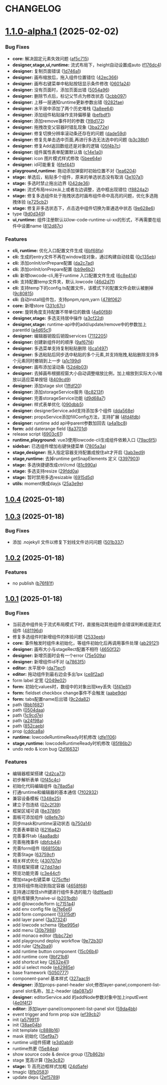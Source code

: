 # CHANGELOG

# [1.1.0-alpha.1](https://github.com/tiny-open-source/low-code-platform/compare/v1.0.4...v1.1.0-alpha.1) (2025-02-02)


### Bug Fixes

* **core:** 解决固定元素失效问题 ([af5c715](https://github.com/tiny-open-source/low-code-platform/commit/af5c7158afe82ea1b6f70a8062b06c2d19023a7a))
* **designer,stage,ui,runtime:** 流式布局下，height自动设置成auto ([f176dc4](https://github.com/tiny-open-source/low-code-platform/commit/f176dc43df300924ee9ca8ee9bc9e85a2207e605))
* **designer:** 复制页面错误 ([1d746a1](https://github.com/tiny-open-source/low-code-platform/commit/1d746a11ecda973e04fd32f6a3d521aead493f7b))
* **designer:** 画布缩放后，拖入组件位置错位 ([42ec366](https://github.com/tiny-open-source/low-code-platform/commit/42ec366e8367250d07ea7e42cd1ba71a26c86b21))
* **designer:** 画布右键菜单中粘贴按钮显示条件修改 ([0601a24](https://github.com/tiny-open-source/low-code-platform/commit/0601a246c3cf0a34e5a0d4869dd8019b36b55d56))
* **designer:** 没有页面时，添加页面出错 ([5054a96](https://github.com/tiny-open-source/low-code-platform/commit/5054a96f9b9981caa537bc8766863a1d3b189aa3))
* **designer:** 删除节点后，标记父节点为修改状态 ([3cbb097](https://github.com/tiny-open-source/low-code-platform/commit/3cbb0977ca353e4c5231c0c8eb47cce2c0c0429e))
* **designer:** 上移一层通知runtime更新参数出错 ([9282fae](https://github.com/tiny-open-source/low-code-platform/commit/9282fae62feef721f80db720193e0b10e2bca591))
* **designer:** 水平居中添加了两个历史堆栈 ([3a8ee64](https://github.com/tiny-open-source/low-code-platform/commit/3a8ee64cbc9a7843d76d54feaa6874b0400bd599))
* **designer:** 添加组件粘贴操作支持偏移量 ([befbdf1](https://github.com/tiny-open-source/low-code-platform/commit/befbdf13adc85d9ee45f9d813d0bfbade9225b7c))
* **designer:** 添加remove事件时的参数 ([1f8d172](https://github.com/tiny-open-source/low-code-platform/commit/1f8d172c70059405dee15c894540436169496100))
* **designer:** 拖拽改变父容器时错乱现象 ([3ba272e](https://github.com/tiny-open-source/low-code-platform/commit/3ba272e00cbabe4e3cad3b9af6d8153e0cf7a5bf))
* **designer:** 修复切换分辨率滚动条还存在的问题 ([dade59d](https://github.com/tiny-open-source/low-code-platform/commit/dade59d354461b4a13ce716dfc53cbf4f99ec28d))
* **designer:** 修复先单击选中页面,再进行多选无法选中的问题 ([b3c38bf](https://github.com/tiny-open-source/low-code-platform/commit/b3c38bf7c73a8ba98cd2cc70d9098b7bd1344855))
* **designer:** 修复Add返回数组还是对象的逻辑 ([05f4b7c](https://github.com/tiny-open-source/low-code-platform/commit/05f4b7c87719bb788943866bb5878ccaef0bb59a))
* **designer:** 组件属性表单配置默认值 ([c14e1a0](https://github.com/tiny-open-source/low-code-platform/commit/c14e1a039f0fe0bfc71c8171fb0c8349af4b38a0))
* **designer:** icon 图片模式样式修改 ([5bee64e](https://github.com/tiny-open-source/low-code-platform/commit/5bee64e086b3de9b2263820f157d04086903874a))
* **designer:** id可能重复 ([6fef441](https://github.com/tiny-open-source/low-code-platform/commit/6fef4417d5873c89465cea1953dc507075e897d1))
* **playground,runtime:** 拖动添加弹窗时初始位置不对 ([1ea6204](https://github.com/tiny-open-source/low-code-platform/commit/1ea62042ee450a06efc98edfce9a0ddfbc07a8f5))
* **stage:** 单选后，粘贴多个组件，原来的单选状态没有取消 ([3e107a1](https://github.com/tiny-open-source/low-code-platform/commit/3e107a15b6cea6d555f1dfd77f1f95e1d9d5295b))
* **stage:** 多选时禁止拖出边界 ([042de36](https://github.com/tiny-open-source/low-code-platform/commit/042de369e1c8548a7e9b1e8b05bb2fe3e8861c4b))
* **stage:** 流式布局resize从上或者左边调整，选中框出现错位 ([f8824a2](https://github.com/tiny-open-source/low-code-platform/commit/f8824a24bfeed3bdfe1d876eb8de2558e1f3199e))
* **stage:** 修复多选组件处于拖拽状态时画布组件命中高亮的问题，优化多选拖拽体验 ([e725cb2](https://github.com/tiny-open-source/low-code-platform/commit/e725cb2da6362ae678b6dd861d75ac0e404e7b47))
* **stage:** 修复非多选状态下，点击选中组件切换为普通选中状态 ([9e628e6](https://github.com/tiny-open-source/low-code-platform/commit/9e628e6a7ddcdca0684ae53e5947bdf256800f1e))
* type ([9d0d349](https://github.com/tiny-open-source/low-code-platform/commit/9d0d3492801c5e20ce6ddc1e7962f8f3a537cf0a))
* **ui,runtime:** 组件注册默认以low-code-runtime-ui-xx的形式，不再需要在组件中设置name ([812d87c](https://github.com/tiny-open-source/low-code-platform/commit/812d87c6b7e8ca344c9a409fda04e3d9e40641ff))


### Features

* **cli, runtime:** 优化入口配置文件生成 ([6bf68fa](https://github.com/tiny-open-source/low-code-platform/commit/6bf68facfe3b88fb23b6879cb0b13de1b2ceced1))
* **cli:** 生成的entry文件不再在window挂对象，通过构建自动挂载 ([0c135eb](https://github.com/tiny-open-source/low-code-platform/commit/0c135eb45a71f46d4301c12f70c79c31194e7bed))
* **cli:** 添加onInit/onPrepare配置 ([da2c7ad](https://github.com/tiny-open-source/low-code-platform/commit/da2c7adb0c8fe5f30b64aaa3d502f730f56ae5bd))
* **cli:** 添加onInit/onPrepare配置 ([bb9e6b2](https://github.com/tiny-open-source/low-code-platform/commit/bb9e6b23a69afcef4e4323e693cf77654a614870))
* **cli:** 新增lowcode-cli,用于runtime 入口配置文件生成 ([6c8e414](https://github.com/tiny-open-source/low-code-platform/commit/6c8e414eb395226d58917d0660fc7d8ca68bd464))
* **cli:** 支持配置temp文件夹，默认.lowcode ([46d2d7f](https://github.com/tiny-open-source/low-code-platform/commit/46d2d7f747140eed24c7a1762a19a202d240121c))
* **cli:** 支持temp下的config.ts配置文件，该模式下的配置文件会默认被删掉 ([9c80815](https://github.com/tiny-open-source/low-code-platform/commit/9c80815e6f2fe4a480fc59c385e665b6647bb7c1))
* **cli:** 自动install组件包，支持pnpm,npm,yarn ([478f062](https://github.com/tiny-open-source/low-code-platform/commit/478f062579b709b18f452d1b10ef6f1a6cf8883c))
* **core:** 新增store ([331c67c](https://github.com/tiny-open-source/low-code-platform/commit/331c67c78bc83c9b7864986c5dc494930c124f3f))
* **core:** 旋转角度支持配置不带单位的数值 ([4a60f88](https://github.com/tiny-open-source/low-code-platform/commit/4a60f88e3c3b28a45cf194e85f62b77ead8c319f))
* **designer,stage:** 多选支持居中操作 ([a3cf22d](https://github.com/tiny-open-source/low-code-platform/commit/a3cf22da586a4907f151d926c50b75a1fbd0b3f6))
* **designer,stage:** runtime-api中的add/update/remove中的参数加上parentId ([a4d65c1](https://github.com/tiny-open-source/low-code-platform/commit/a4d65c107674642c9c7575610a1d669be9e83205))
* **designer:** 编辑器销毁后销毁services ([7112205](https://github.com/tiny-open-source/low-code-platform/commit/7112205e20790a6869389f0f6901e36dbc215a3c))
* **designer:** 创建新组件时的顺序 ([9af67f4](https://github.com/tiny-open-source/low-code-platform/commit/9af67f48e94725aa08f9330e22483cf9d6eb96da))
* **designer:** 多选菜单支持复制粘贴删除 ([6ca1497](https://github.com/tiny-open-source/low-code-platform/commit/6ca1497bd5fd55efb1543510f5b7fc2385c5f012))
* **designer:** 多选粘贴后同步选中粘贴的多个元素,并支持拖拽,粘贴删除支持多个元素同时撤销到上一步 ([a1c199d](https://github.com/tiny-open-source/low-code-platform/commit/a1c199dcb7717153ec7449a80e50b8953f3583ee))
* **designer:** 画布添加滚动条 ([52d4b03](https://github.com/tiny-open-source/low-code-platform/commit/52d4b03887e51a592fa4a306405ba1a147332b93))
* **designer:** 去掉画布根据视窗大小自动调整缩放比例，加上缩放到实际大小/缩放以适应菜单按钮 ([8409cd9](https://github.com/tiny-open-source/low-code-platform/commit/8409cd9580e7b28e63f344a3c5b62ca266900497))
* **designer:** 添加stage slot ([1ffdf20](https://github.com/tiny-open-source/low-code-platform/commit/1ffdf204650f4ce40348c8695fee6b66568f6ad5))
* **designer:** 添加storageService服务 ([8c8213f](https://github.com/tiny-open-source/low-code-platform/commit/8c8213fc3c7fca6296ffb54c33c77c4f14652a69))
* **designer:** 完善storageService功能 ([d9d68a7](https://github.com/tiny-open-source/low-code-platform/commit/d9d68a72255c79006e77c946343dda4d8ca774bc))
* **designer:** 样式表单优化 ([090dbb5](https://github.com/tiny-open-source/low-code-platform/commit/090dbb50d70ed88d7971f7d8a5e91ffa780641ef))
* **designer:** designerService.add支持添加多个组件 ([dda568e](https://github.com/tiny-open-source/low-code-platform/commit/dda568e095928b377423aaedaceb54f13459f808))
* **designer:** propsService添加fillConfig方法，支持扩展 ([4fd4fdb](https://github.com/tiny-open-source/low-code-platform/commit/4fd4fdb010d3eb8d31984a90cdc297ba9643118a))
* **designer:** runtime add api中parent参数加回去 ([a4a1bc8](https://github.com/tiny-open-source/low-code-platform/commit/a4a1bc8ac3c6bbca0f349bc1b676697c2f302303))
* **form:** add daterange field ([8a3701d](https://github.com/tiny-open-source/low-code-platform/commit/8a3701d1f4a6d3796f662004294665fe48852f39))
* release script ([6903c61](https://github.com/tiny-open-source/low-code-platform/commit/6903c6156a9dab3ef68d9a7ac6440affe54a3994))
* **runtime,playground:** vue3使用lowcode-cli生成组件依赖入口 ([79ac6f5](https://github.com/tiny-open-source/low-code-platform/commit/79ac6f5c98dbd1ee02c4d3a74835b9c02e4bf13d))
* **sidebar:** 已选组件增加右键快捷菜单 ([7805a3a](https://github.com/tiny-open-source/low-code-platform/commit/7805a3a79ea73ba8aee73a4f4efdd130534d8c59))
* **stage,designer:** 拖入指定容器支持配置成按住alt才开启 ([3ab3ed9](https://github.com/tiny-open-source/low-code-platform/commit/3ab3ed980c2eb001cdb61a007522094e4467ad17))
* **stage,runtime:** 去掉runtime getSnapElements 定义 ([3397903](https://github.com/tiny-open-source/low-code-platform/commit/33979039cd1cfc5ea8da2c81f43abded097383ab))
* **stage:** 多选快捷键改成ctrl/cmd ([81c990a](https://github.com/tiny-open-source/low-code-platform/commit/81c990a08d276d65bc31ac6d5be60c4ba02f6ed0))
* **stage:** 多选支持resize ([29fdd0a](https://github.com/tiny-open-source/low-code-platform/commit/29fdd0a111a442d929afa8f451314bc266adba6d))
* **stage:** 暂时禁用多选resizable ([6915d5d](https://github.com/tiny-open-source/low-code-platform/commit/6915d5dcb51e97754d171e26b4696114d497dba9))
* **utils:** moment换成dayjs ([25a3e9e](https://github.com/tiny-open-source/low-code-platform/commit/25a3e9e835c72c5c1ed78b50436f73f57f747a63))



## [1.0.4](https://github.com/tiny-open-source/low-code-platform/compare/v1.0.3...v1.0.4) (2025-01-18)



## [1.0.3](https://github.com/tiny-open-source/low-code-platform/compare/v1.0.2...v1.0.3) (2025-01-18)


### Bug Fixes

* 添加 .nojekyll 文件以修复下划线文件访问问题 ([501b337](https://github.com/tiny-open-source/low-code-platform/commit/501b3379d687743c082e8cc8284a0f254d69f5d1))



## [1.0.2](https://github.com/tiny-open-source/low-code-platform/compare/v1.0.1...v1.0.2) (2025-01-18)


### Features

* no publish ([b76f81f](https://github.com/tiny-open-source/low-code-platform/commit/b76f81f394fa116b34b62a969908a40fc4a597c4))



## [1.0.1](https://github.com/tiny-open-source/low-code-platform/compare/c888b16d25b8c58fedd8c408a4de1c1f00e3be63...v1.0.1) (2025-01-18)


### Bug Fixes

* 当前选中组件处于流式布局模式下时，直接拖动其他组件会错误判断成是流式组件 ([481196d](https://github.com/tiny-open-source/low-code-platform/commit/481196dc3e5d5930d7cb382db4437d06e0c1f67c))
* 修复多选组件时新增组件的体验问题 ([2533eeb](https://github.com/tiny-open-source/low-code-platform/commit/2533eeb101cd904db6b016a0e3c6caaea4a94bbe))
* **core:** 事件触发时组件未初始化，等组件初始化后再调用事件处理 ([ab29121](https://github.com/tiny-open-source/low-code-platform/commit/ab291211c3aae8e7c2d0f99181a4b60c156a161d))
* **designer:** 画布大小与stageRect配置不相符 ([4650f32](https://github.com/tiny-open-source/low-code-platform/commit/4650f32c9387aedda9eda814c5f36909399bb443))
* **designer:** 新增页面时会有一个error ([75e509a](https://github.com/tiny-open-source/low-code-platform/commit/75e509a7d59b41c2f44fcf0e80fd758c658c056e))
* **designer:** 新增组件id不对 ([a7863f5](https://github.com/tiny-open-source/low-code-platform/commit/a7863f5eed71e14aba4e13bf65b93a4d25ceebf2))
* **editor:** 水平居中 ([da71ecf](https://github.com/tiny-open-source/low-code-platform/commit/da71ecfc1ecd101d3b543efc91f35f3f3a0bd86d))
* **editor:** 拖动组件到最右边会多出1px ([ce8f2ad](https://github.com/tiny-open-source/low-code-platform/commit/ce8f2ad444a90b7df587641b9f1f962ecc65d074))
* form label 定宽 ([2049e02](https://github.com/tiny-open-source/low-code-platform/commit/2049e02c728c10f53260d7ba1b8e0c93238417fa))
* **form:** 初始化values时，数组中的对象出现key丢失 ([5f41e81](https://github.com/tiny-open-source/low-code-platform/commit/5f41e8186058d2fb16ba36c02b54883c15e56d38))
* **form:** fieldset checkbox change事件不会触发 ([aabe9de](https://github.com/tiny-open-source/low-code-platform/commit/aabe9de491001fc62e8e539ba5b5718a3bb98666))
* **form:** tabs配置name后出错 ([9c2da82](https://github.com/tiny-open-source/low-code-platform/commit/9c2da829c232d426874ea4b511fc71b1d68454e7))
* path ([8bb1682](https://github.com/tiny-open-source/low-code-platform/commit/8bb16821571404109b313c97e6153019d4b38c56))
* path ([0504daa](https://github.com/tiny-open-source/low-code-platform/commit/0504daa76079911e6a5a6efc73c45b0eb4e13453))
* path ([1c9cd7e](https://github.com/tiny-open-source/low-code-platform/commit/1c9cd7ed86fa749992926f9a7a1284e131cf5c6a))
* path ([a24f98a](https://github.com/tiny-open-source/low-code-platform/commit/a24f98ad50cbd1a147c5b8ab9260de072fd5f4cb))
* path ([852caeb](https://github.com/tiny-open-source/low-code-platform/commit/852caebbb886b06f70b4f5e4c43a05c675da5918))
* prop ([cddca8a](https://github.com/tiny-open-source/low-code-platform/commit/cddca8a37aba74884025d2258890ef21633ea97d))
* **runtime:** lowcodeRuntimeReady时机修改 ([dfe1106](https://github.com/tiny-open-source/low-code-platform/commit/dfe1106e3ae77b5ace6e020128c4506a0e5fc346))
* **stage,runtime:** lowcodeRuntimeReady时机修改 ([85f86b2](https://github.com/tiny-open-source/low-code-platform/commit/85f86b223cb96c32414e5b37c49bfc016283d40b))
* undo redo & icon bug ([2d16632](https://github.com/tiny-open-source/low-code-platform/commit/2d16632ea499b8b93df814260e99f0f0ba7d069c))


### Features

* 编辑器框架搭建 ([2d2ca73](https://github.com/tiny-open-source/low-code-platform/commit/2d2ca7326e63ab7ed8df516745db43fe20418e0e))
* 初步解析表单 ([0f45c4c](https://github.com/tiny-open-source/low-code-platform/commit/0f45c4cb0c5d4d4e5e5ee25a9e8594d9614281ed))
* 初始化代码编辑组件 ([b78ad5a](https://github.com/tiny-open-source/low-code-platform/commit/b78ad5a9e88cb856df01f35d58a2cb77a670cc13))
* 打通runtime和编辑器的基本通信 ([7f02932](https://github.com/tiny-open-source/low-code-platform/commit/7f0293277fc7875ada54093b0d13bd20d9419fde))
* 兼容设备模板 ([1348e25](https://github.com/tiny-open-source/low-code-platform/commit/1348e25e31004e7d7898104d9487859cde34798d))
* 建立子包连结 ([02c2f39](https://github.com/tiny-open-source/low-code-platform/commit/02c2f39fcc49964a5ac0d63f35756c8605246f08))
* 框架区域可调 ([8e3786f](https://github.com/tiny-open-source/low-code-platform/commit/8e3786fe41ef1d3c7f69d799bec55532c7b1d51a))
* 面板可添加组件 ([d8efe7b](https://github.com/tiny-open-source/low-code-platform/commit/d8efe7bff5fbc0bf4f09ef5665d8aa6593a20442))
* 同步mask和runtime滚动状态 ([b750a14](https://github.com/tiny-open-source/low-code-platform/commit/b750a149cd44c2dbfbcbac7a0069b90c1c179036))
* 完善表单联动 ([6216a42](https://github.com/tiny-open-source/low-code-platform/commit/6216a42c86570c825e43a7e8bbc1fbaeb599ba71))
* 完善事件tab ([4aa8adb](https://github.com/tiny-open-source/low-code-platform/commit/4aa8adb0adb9beeff78ab88c1f49969677c32375))
* 完善拖拽事件 ([dbfcb44](https://github.com/tiny-open-source/low-code-platform/commit/dbfcb442fc5e32776270f1b5a22b1f24860318bb))
* 完善form组件 ([668150b](https://github.com/tiny-open-source/low-code-platform/commit/668150b8225ecdc701089d38e96882df3d84e596))
* 完善Stage ([63759cf](https://github.com/tiny-open-source/low-code-platform/commit/63759cf1e954a369c6122eeb68c7bd3cf3d7ecc0))
* 相关样式优化 ([430707e](https://github.com/tiny-open-source/low-code-platform/commit/430707e8a1e9d2991becc05b522178f4ea1a7879))
* 项目框架搭建 ([27dd7de](https://github.com/tiny-open-source/low-code-platform/commit/27dd7de33d767c64da0911ee97a5307b1b55aaa3))
* 预览功能完善 ([c3e44cf](https://github.com/tiny-open-source/low-code-platform/commit/c3e44cfb1bfaedfd4ae30025401eb416dc2808b1))
* 增加stage右键菜单 ([275cffe](https://github.com/tiny-open-source/low-code-platform/commit/275cffe7d78005fc4503171d11d4606d552544ef))
* 支持将组件拖动到指定容器 ([4658f68](https://github.com/tiny-open-source/low-code-platform/commit/4658f6801c18f09d3b8733b0fd31be3bd2522bf6))
* 支持通过按住shift键进行组件多选的能力 ([8df6ae9](https://github.com/tiny-open-source/low-code-platform/commit/8df6ae998369e82c7948247587e3923ba9e467f3))
* 组件库替换为naive-ui ([b201bdb](https://github.com/tiny-open-source/low-code-platform/commit/b201bdb811d4f8450029a718b5fc884ea4e79125))
* add @lowcode/form ([c7151a4](https://github.com/tiny-open-source/low-code-platform/commit/c7151a4390722f78ea43e2a5527aab8d21ac2c75))
* add env config file ([e7fe6e6](https://github.com/tiny-open-source/low-code-platform/commit/e7fe6e6159de0d9af7644340fbc8c821c50ea2c8))
* add form component ([13315df](https://github.com/tiny-open-source/low-code-platform/commit/13315df9930292b8ffbf8c2abfc05b480037e230))
* add layer panel ([3a37324](https://github.com/tiny-open-source/low-code-platform/commit/3a3732401196e22bae16e58964c417ddb7112a34))
* add lowcode schema ([9be995e](https://github.com/tiny-open-source/low-code-platform/commit/9be995e5ebb567a56f27d0834103e57e13c87237))
* add menu ([30b7988](https://github.com/tiny-open-source/low-code-platform/commit/30b79883bcf965c3058cd259fe3436e50aaa3f6f))
* add monaco editor ([fbbc72e](https://github.com/tiny-open-source/low-code-platform/commit/fbbc72ec6c1e0ee606ade00bbb2de57ac45bf459))
* add playground deploy workflow ([9e72b30](https://github.com/tiny-open-source/low-code-platform/commit/9e72b304b51cd951b4a30a46415a8c04ae0a2af3))
* add ruler ([2fe2ba9](https://github.com/tiny-open-source/low-code-platform/commit/2fe2ba91637493ea55ae18c1ad61f95fc3fd826f))
* add runtime button component ([15c06b4](https://github.com/tiny-open-source/low-code-platform/commit/15c06b4be1964125bb7862f622ee1725eaa2ae3a))
* add runtime core ([9bf21b8](https://github.com/tiny-open-source/low-code-platform/commit/9bf21b81bca5682fa1f1287b7ce3ae13da72a207))
* add shortcut key ([2632e41](https://github.com/tiny-open-source/low-code-platform/commit/2632e41d65c71164ea7a635788f1314d5a35f67f))
* add ui select mode ([e42985e](https://github.com/tiny-open-source/low-code-platform/commit/e42985e818de632eef606470df04a2938604ed79))
* base framework ([5050777](https://github.com/tiny-open-source/low-code-platform/commit/5050777e5ba59a2f4c969bdd9dca2d18c2c1fc47))
* component-panel 基本样式 ([327aac9](https://github.com/tiny-open-source/low-code-platform/commit/327aac91bea5e95f0dee7f92afa9485d6917414c))
* **designer:** 添加props-panel-header slot;修改layer-panel,component-list-panel slot名称，加上-header ([da087a5](https://github.com/tiny-open-source/low-code-platform/commit/da087a5ba31bd0e4b162a4b86fcd930bc1021a2e))
* **designer:** editorService.add 的addNode参数对象中加上inputEvent ([4e0f4f2](https://github.com/tiny-open-source/low-code-platform/commit/4e0f4f22802cd81c0ee02a5ef306ab95583263eb))
* **editor:** 添加layer-panel/component-list-panel slot ([59da4bb](https://github.com/tiny-open-source/low-code-platform/commit/59da4bb4e4fda692eb8a5c443abf241df0452f46))
* event trigger and form prop size ([ef39cb2](https://github.com/tiny-open-source/low-code-platform/commit/ef39cb26c67785b834e1e347c4d91b4641dc72b1))
* init ([a579911](https://github.com/tiny-open-source/low-code-platform/commit/a579911aeacc816f3d4cf15d6358a40665168f08))
* init ([38ae04b](https://github.com/tiny-open-source/low-code-platform/commit/38ae04b5e98b24d6991e5882923a54a531d368a6))
* init template ([c888b16](https://github.com/tiny-open-source/low-code-platform/commit/c888b16d25b8c58fedd8c408a4de1c1f00e3be63))
* mask 初始化 ([15ef9a7](https://github.com/tiny-open-source/low-code-platform/commit/15ef9a7bc7d88f7288ef71cdca7a78f0c5a5a03a))
* runtime ui组件搭建 ([e3d0ab9](https://github.com/tiny-open-source/low-code-platform/commit/e3d0ab9c114cf29ec8b856b8aef3fcf7a5044288))
* runtime热更 ([15e84ea](https://github.com/tiny-open-source/low-code-platform/commit/15e84ea6a4c0627eda46c3953c9363cda93c9e1b))
* show source code & device group ([17b862b](https://github.com/tiny-open-source/low-code-platform/commit/17b862bfcfb753d09faedfbc40163c96488b0d87))
* stage 宽高计算 ([19e3c82](https://github.com/tiny-open-source/low-code-platform/commit/19e3c823a948534ab54e053e30d52dd70f7f1801))
* **stage:** 1) 高亮边框样式加粗 ([24d5afe](https://github.com/tiny-open-source/low-code-platform/commit/24d5afea7b725f5ac9db8078171e45318924b871))
* tmagic ([8fb0583](https://github.com/tiny-open-source/low-code-platform/commit/8fb058343f1eefbe729b67cd0b17f508d7b2dc4d))
* update deps ([2ef5789](https://github.com/tiny-open-source/low-code-platform/commit/2ef5789df735489a3b43e15a872342ab7fa361c6))



